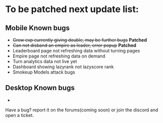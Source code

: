 # To be patched next update list:

## Mobile Known bugs
- ~~Grow exp currently giving double, may be further bugs~~ **Patched**
- ~~Can not disband an empire as leader, error popup~~ **Patched**
- Leaderboard page not refreshing data without turning pages
- Empire page not refreshing data on demand
- Turn analytics data not live yet
- Dashboard showing lazyrank not lazyscore rank
- Smokeup Models attack bugs

## Desktop Known bugs
- 

Have a bug? report it on the forums(coming soon) or join the discord and open a ticket.

